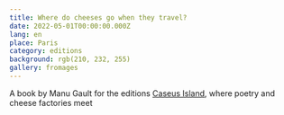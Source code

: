 ```yaml
---
title: Where do cheeses go when they travel?
date: 2022-05-01T00:00:00.000Z
lang: en
place: Paris
category: editions
background: rgb(210, 232, 255)
gallery: fromages
---
```

A book by Manu Gault for the editions [Caseus Island](https://editionscaseusisland.fr/), where poetry and cheese factories meet

